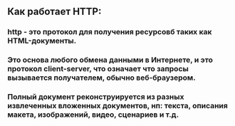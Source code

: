 ## Как работает HTTP:

### http - это протокол для получения ресурсовб таких как HTML-документы.
### Это основа любого обмена данными в Интернете, и это протокол client-server, что означает что запросы вызывается получателем, обычно веб-браузером.
### Полный документ реконструируется из разных извлеченных вложенных документов, нп: текста, описания макета, изображений, видео, сценариев и т.д.